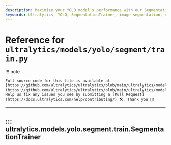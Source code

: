 ```yaml
---
description: Maximize your YOLO model's performance with our SegmentationTrainer. Explore comprehensive guides and tutorials on ultralytics.com.
keywords: Ultralytics, YOLO, SegmentationTrainer, image segmentation, object detection, model training, YOLO model
---
```


# Reference for `ultralytics/models/yolo/segment/train.py`

!!! note

    Full source code for this file is available at [https://github.com/ultralytics/ultralytics/blob/main/ultralytics/models/yolo/segment/train.py](https://github.com/ultralytics/ultralytics/blob/main/ultralytics/models/yolo/segment/train.py). Help us fix any issues you see by submitting a [Pull Request](https://docs.ultralytics.com/help/contributing/) 🛠️. Thank you 🙏!

---
## ::: ultralytics.models.yolo.segment.train.SegmentationTrainer
<br><br>
